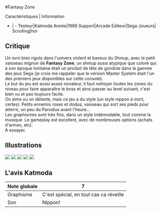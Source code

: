 #Fantasy Zone

Caractéristiques | Information
- | -
Testeur|Katmoda
Année|1986
Support|Arcade
Editeur|Sega
Joueurs|
Scrolling|hor

## Critique
Un ovni bien rigolo dans l'univers violent et baveux du Shmup, avec le petit vaisseau mignon de <b>Fantasy Zone</b>, un shmup aussi atypique que coloré qui à son époque lointaine était un produit de tête de gondole dans la gamme des jeux Sega (je crois me rappeler que la version Master System était l'un des premiers jeux disponibles sur cette console).<br/>Le but du jeu est aussi assez novateur, il faut nettoyer toutes les zones du niveau pour faire apparaître le boss et ainsi passer au level suivant, c'est bien vu et pas toujours facile.<br/>On aime ou on déteste, mais ce jeu a du style (un style nippon à mort, certes). Petits ennemis roses et dodus, vaisseau qui sort ses pieds pour atterrir, un peu du Parodius avant l'heure...<br/>Les graphismes sont très fins, dans un style indémodable, tout comme la musique. Le gameplay est excellent, avec de nombreuses options (achats d'armes, etc).<br/>A essayer.

## Illustrations
![](http://www.shmup.com/images/thumbs/fantzone.jpg)
![](http://www.shmup.com/images/thumbs/fantzone-2.jpg)
![](http://www.shmup.com/images/thumbs/)
![](http://www.shmup.com/images/thumbs/)
![](http://www.shmup.com/images/thumbs/)

## L'avis Katmoda
Note globale|7
-|-
Graphisme|C'est spécial, en tout cas ca réveille
Son|Nippon!
